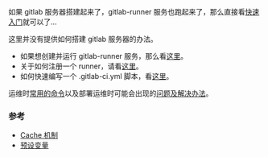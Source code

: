 
如果 gitlab 服务器搭建起来了，gitlab-runner 服务也跑起来了，那么直接看[快速入门](快速入门.md)就可以了...

这里并没有提供如何搭建 gitlab 服务器的办法。

- 如果想创建并运行 gitlab-runner 服务，那么看[这里](Install_GitLab_Runner.md)。
- 关于如何注册一个 runner，请看[这里](Configuring_GitLab_Runners.md)。
- 如何快速编写一个 .gitlab-ci.yml 脚本，看[这里](Configure_Jobs.md)。

运维时[常用的命令](常用命令.md)以及部署运维时可能会出现的[问题及解决办法](常见问题.md)。

### 参考

- [Cache 机制](https://zhuanlan.zhihu.com/p/106971627)
- [预设变量](http://192.168.2.201/help/ci/variables/README.md#variables-expressions)
